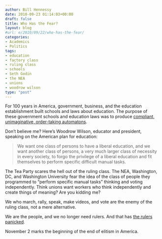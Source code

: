 ```yaml
---
author: Bill Hennessy
date: 2010-09-23 01:14:03+00:00
draft: false
title: Who Has the Fear?
layout: blog
#url: e/2010/09/22/who-has-the-fear/
categories:
- Academics
- Politics
tags:
- education
- factory class
- ruling class
- schools
- Seth Godin
- the NEA
- unions
- woodrow wilson
type: "post"
---
```


For 100 years in America, government, business, and the education establishment built schools and laws about education. The purpose of these government schools and education laws was to produce [compliant, unimaginative, order-taking automatons](https://garr.posterous.com/seth-godin-on-how-schools-teach-kids-to-aim-l).

 

Don’t believe me? Here’s Woodrow Wilson, educator and president, speaking on the American plan for education:

 

>   
> 
> We want one class of persons to have a liberal education, and we want another class of persons, a very much larger class of necessity in every society, to forgo the privilege of a liberal education and fit themselves to perform specific difficult manual tasks.
> 
> 

 

The Tea Party scares the hell out of the ruling class. The NEA, Washington, DC, and Washington University fear the idea of the class of people they programmed to “perform specific manual tasks” thinking and voting independently. Think unions want workers who think independently and create things of meaning? Are you kidding me? 

 

We who march, rally, speak, make videos, and vote are the enemy of the ruling class, not a mere alternative.

 

We are the people, and we no longer need rulers. And that has [the rulers panicked](https://gatewaypundit.firstthings.com/2010/09/it-begins-top-dem-official-calls-tea-party-fckers-video/).

 

November 2 marks the beginning of the end of elitism in America. 
